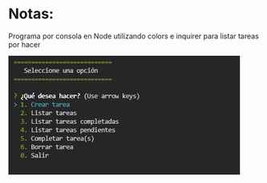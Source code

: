 # Notas: 
Programa por consola en Node utilizando colors e inquirer para listar tareas por hacer

![alt text](./images/preview.png)
